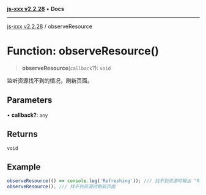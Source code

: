 [**js-xxx v2.2.28**](../README.md) • **Docs**

***

[js-xxx v2.2.28](../README.md) / observeResource

# Function: observeResource()

> **observeResource**(`callback`?): `void`

监听资源找不到的情况，刷新页面。

## Parameters

• **callback?**: `any`

## Returns

`void`

## Example

```ts
observeResource(() => console.log('Refreshing')); /// 找不到资源时输出 "Refreshing"
observeResource(); /// 找不到资源时刷新页面
```
